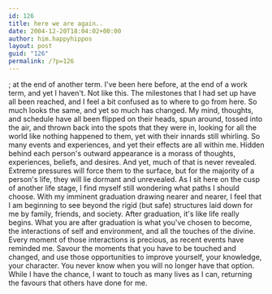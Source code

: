 ```yaml
---
id: 126
title: here we are again..
date: 2004-12-20T18:04:02+00:00
author: him.happyhippos
layout: post
guid: "126"
permalink: /?p=126
---
```

; at the end of another term. I've been here before, at the end of a work term, and yet I haven't. Not like this. The milestones that I had set up have all been reached, and I feel a bit confused as to where to go from here. So much looks the same, and yet so much has changed. My mind, thoughts, and schedule have all been flipped on their heads, spun around, tossed into the air, and thrown back into the spots that they were in, looking for all the world like nothing happened to them, yet with their innards still whirling. So many events and experiences, and yet their effects are all within me. Hidden behind each person's outward appearance is a morass of thoughts, experiences, beliefs, and desires. And yet, much of that is never revealed. Extreme pressures will force them to the surface, but for the majority of a person's life, they will lie dormant and unrevealed. As I sit here on the cusp of another life stage, I find myself still wondering what paths I should choose. With my imminent graduation drawing nearer and nearer, I feel that I am beginning to see beyond the rigid (but safe) structures laid down for me by family, friends, and society. After graduation, it's like life really begins. What you are after graduation is what you've chosen to become, the interactions of self and environment, and all the touches of the divine. Every moment of those interactions is precious, as recent events have reminded me. Savour the moments that you have to be touched and changed, and use those opportunities to improve yourself, your knowledge, your character. You never know when you will no longer have that option. While I have the chance, I want to touch as many lives as I can, returning the favours that others have done for me.